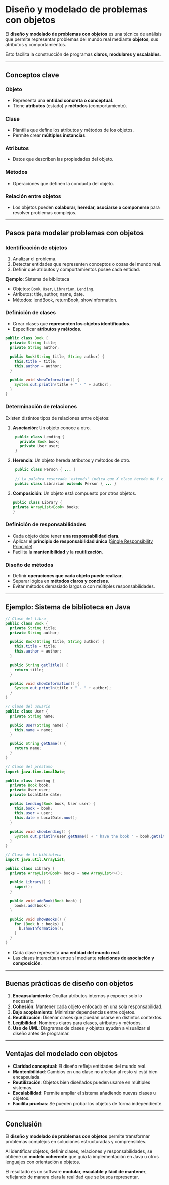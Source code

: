 # Diseño y modelado de problemas con objetos

El **diseño y modelado de problemas con objetos** es una técnica de análisis que permite representar problemas del mundo real mediante **objetos**, sus atributos y comportamientos.

Esto facilita la construcción de programas **claros, modulares y escalables**.

---

## Conceptos clave

### Objeto

- Representa una **entidad concreta o conceptual**.
- Tiene **atributos** (estado) y **métodos** (comportamiento).

### Clase

- Plantilla que define los atributos y métodos de los objetos.
- Permite crear **múltiples instancias**.

### Atributos

- Datos que describen las propiedades del objeto.

### Métodos

- Operaciones que definen la conducta del objeto.

### Relación entre objetos

- Los objetos pueden **colaborar, heredar, asociarse o componerse** para resolver problemas complejos.

---

## Pasos para modelar problemas con objetos

### Identificación de objetos

1. Analizar el problema.
2. Detectar entidades que representen conceptos o cosas del mundo real.
3. Definir qué atributos y comportamientos posee cada entidad.

**Ejemplo**: Sistema de biblioteca

- Objetos: `Book`, `User`, `Librarian`, `Lending`.
- Atributos: title, author, name, date.
- Métodos: lendBook, returnBook, showInformation.

### Definición de clases

- Crear clases que **representen los objetos identificados**.
- Especificar **atributos y métodos**.

```java
public class Book {
  private String title;
  private String author;

  public Book(String title, String author) {
    this.title = title;
    this.author = author;
  }

  public void showInformation() {
    System.out.println(title + " - " + author);
  }
}
```

### Determinación de relaciones

Existen distintos tipos de relaciones entre objetos:

1. **Asociación**: Un objeto conoce a otro.

   ```java
    public class Lending {
      private Book book;
      private User user;
    }
   ```

2. **Herencia**: Un objeto hereda atributos y métodos de otro.

   ```java
    public class Person { ... }

    // La palabra reservada 'extends' indica que X clase hereda de Y clase.
    public class Librarian extends Person { ... }
   ```

3. **Composición**: Un objeto está compuesto por otros objetos.

   ```java
   public class Library {
   private ArrayList<Book> books;
   }
   ```

### Definición de responsabilidades

- Cada objeto debe tener **una responsabilidad clara**.
- Aplicar el **principio de responsabilidad única** ([Single Responsibility Principle](https://en.wikipedia.org/wiki/Single-responsibility_principle)).
- Facilita la **mantenibilidad** y la **reutilización**.

### Diseño de métodos

- Definir **operaciones que cada objeto puede realizar**.
- Separar lógica en **métodos claros y concisos**.
- Evitar métodos demasiado largos o con múltiples responsabilidades.

---

## Ejemplo: Sistema de biblioteca en Java

```java
// Clase del libro
public class Book {
  private String title;
  private String author;

  public Book(String title, String author) {
    this.title = title;
    this.author = author;
  }

  public String getTitle() {
    return title;
  }

  public void showInformation() {
    System.out.println(title + " - " + author);
  }
}

// Clase del usuario
public class User {
  private String name;

  public User(String name) {
    this.name = name;
  }

  public String getName() {
    return name;
  }
}

// Clase del préstamo
import java.time.LocalDate;

public class Lending {
  private Book book;
  private User user;
  private LocalDate date;

  public Lending(Book book, User user) {
    this.book = book;
    this.user = user;
    this.date = LocalDate.now();
  }

  public void showLending() {
    System.out.println(user.getName() + " have the book " + book.getTitle() + " from " + date);
  }
}

// Clase de la biblioteca
import java.util.ArrayList;

public class Library {
  private ArrayList<Book> books = new ArrayList<>();

  public Library() {
    super();
  }

  public void addBook(Book book) {
    books.add(book);
  }

  public void showBooks() {
    for (Book b : books) {
      b.showInformation();
    }
  }
}
```

- Cada clase representa **una entidad del mundo real**.
- Las clases interactúan entre sí mediante **relaciones de asociación y composición**.

---

## Buenas prácticas de diseño con objetos

1. **Encapsulamiento**: Ocultar atributos internos y exponer solo lo necesario.
2. **Cohesión**: Mantener cada objeto enfocado en una sola responsabilidad.
3. **Bajo acoplamiento**: Minimizar dependencias entre objetos.
4. **Reutilización**: Diseñar clases que puedan usarse en distintos contextos.
5. **Legibilidad**: Nombres claros para clases, atributos y métodos.
6. **Uso de UML**: Diagramas de clases y objetos ayudan a visualizar el diseño antes de programar.

---

## Ventajas del modelado con objetos

- **Claridad conceptual**: El diseño refleja entidades del mundo real.
- **Mantenibilidad**: Cambios en una clase no afectan al resto si está bien encapsulada.
- **Reutilización**: Objetos bien diseñados pueden usarse en múltiples sistemas.
- **Escalabilidad**: Permite ampliar el sistema añadiendo nuevas clases u objetos.
- **Facilita pruebas**: Se pueden probar los objetos de forma independiente.

---

## Conclusión

El **diseño y modelado de problemas con objetos** permite transformar problemas complejos en soluciones estructuradas y comprensibles.

Al identificar objetos, definir clases, relaciones y responsabilidades, se obtiene un **modelo coherente** que guía la implementación en Java u otros lenguajes con orientación a objetos.

El resultado es un software **modular, escalable y fácil de mantener**, reflejando de manera clara la realidad que se busca representar.
